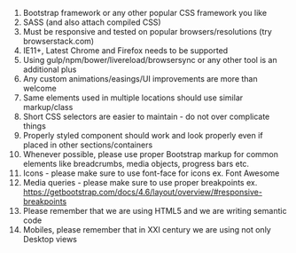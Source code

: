 1. Bootstrap framework or any other popular CSS framework you like
2. SASS (and also attach compiled CSS)
3. Must be responsive and tested on popular browsers/resolutions (try browserstack.com)
4. IE11+, Latest Chrome and Firefox needs to be supported
5. Using gulp/npm/bower/livereload/browsersync or any other tool is an additional plus
6. Any custom animations/easings/UI improvements are more than welcome
7. Same elements used in multiple locations should use similar markup/class
8. Short CSS selectors are easier to maintain - do not over complicate things
9. Properly styled component should work and look properly even if placed in other sections/containers
10. Whenever possible, please use proper Bootstrap markup for common elements like breadcrumbs, media objects, progress bars etc.
11. Icons - please make sure to use font-face for icons ex. Font Awesome
12. Media queries - please make sure to use proper breakpoints ex. https://getbootstrap.com/docs/4.6/layout/overview/#responsive-breakpoints
13. Please remember that we are using HTML5 and we are writing semantic code
14. Mobiles, please remember that in XXI century we are using not only Desktop views